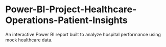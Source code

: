 # Power-BI-Project-Healthcare-Operations-Patient-Insights
An interactive Power BI report built to analyze hospital performance using mock healthcare data.
